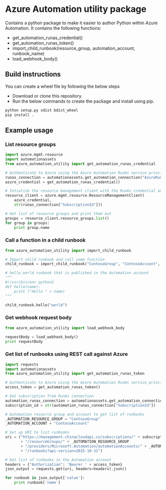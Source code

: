 # Azure Automation utility package

Contains a python package to make it easier to author Python within Azure Automation.
It contains the following functions:

* get_automation_runas_credential()
* get_automation_runas_token()
* import_child_runbook(resource_group, automation_account, runbook_name)
* load_webhook_body()

## Build instructions

You can create a wheel file by following the below steps

* Download or clone this repository.
* Run the below commands to create the package and install using pip.

```bash
python setup.py sdist bdist_wheel
pip install .
```

## Example usage

### List resource groups

```python
import azure.mgmt.resource
import automationassets
from azure_automation_utility import get_automation_runas_credential

# Authenticate to Azure using the Azure Automation RunAs service principal
runas_connection = automationassets.get_automation_connection("AzureRunAsConnection")
azure_credential = get_automation_runas_credential()

# Intialize the resource management client with the RunAs credential and subscription
resource_client = azure.mgmt.resource.ResourceManagementClient(
    azure_credential,
    str(runas_connection["SubscriptionId"]))

# Get list of resource groups and print them out
groups = resource_client.resource_groups.list()
for group in groups:
    print group.name
```

### Call a function in a child runbook

```python
from azure_automation_utility import import_child_runbook

# Import child runbook and call some function
child_runbook = import_child_runbook("ContosoGroup", "ContosoAccount", "hello_world")

# hello_world runbook that is published in the Automation account
"""
#!/usr/bin/env python2
def hello(name):
    print ("Hello " + name)
"""

child_runbook.hello("world")
```

### Get webhook request body

```python
from azure_automation_utility import load_webhook_body

requestBody = load_webhook_body()
print requestBody
```

### Get list of runbooks using REST call against Azure

```python
import requests
import automationassets
from azure_automation_utility import get_automation_runas_token

# Authenticate to Azure using the Azure Automation RunAs service principal
access_token = get_automation_runas_token()

# Get subscription from RunAs connection
automation_runas_connection = automationassets.get_automation_connection("AzureRunAsConnection")
subscription_id = str(automation_runas_connection["SubscriptionId"])

# Automation resource group and account to get list of runbooks
_AUTOMATION_RESOURCE_GROUP = "ContosoGroup"
_AUTOMATION_ACCOUNT = "ContosoAccount"

# Set up URI to list runbooks
uri = ("https://management.chinacloudapi.cn/subscriptions/" + subscription_id
       + "/resourceGroups/" + _AUTOMATION_RESOURCE_GROUP
       + "/providers/Microsoft.Automation/automationAccounts/" + _AUTOMATION_ACCOUNT
       + "/runbooks?api-version=2015-10-31")

# Get list of runbooks in the Automation account
headers = {"Authorization": 'Bearer ' + access_token}
json_output = requests.get(uri, headers=headers).json()

for runbook in json_output['value']:
    print runbook['name']
```


